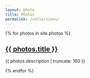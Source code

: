 ```yaml
---
layout: photo
title: Photos
permalink: /collections/
---
```


{% for photos in site.photos %}


<a href="{{ photos.url | prepend: site.baseurl }}">
        <h2>{{ photos.title }}</h2>
</a>

<p class="post-excerpt">{{ photos.description | truncate: 160 }}</p>

{% endfor %}      
